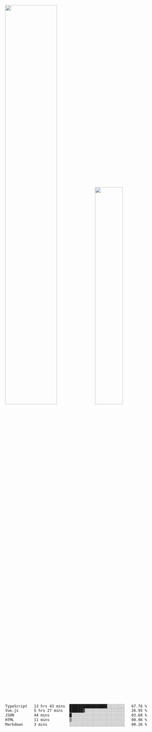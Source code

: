 <img align="" width="57.5%" src="https://github-readme-stats.vercel.app/api?username=Dream4ever&hide_title=true&hide_border=true&count_private=true&show_icons=true&include_all_commits=true&line_height=21" /><img align="" width="42.4%" src="https://github-readme-stats.vercel.app/api/top-langs/?username=Dream4ever&hide_title=true&count_private=true&show_icons=true&langs_count=6&hide_border=true&layout=compact" />

<!--START_SECTION:waka-->

```txt
TypeScript   13 hrs 43 mins  █████████████████░░░░░░░░   67.76 %
Vue.js       5 hrs 27 mins   ██████▓░░░░░░░░░░░░░░░░░░   26.95 %
JSON         44 mins         █░░░░░░░░░░░░░░░░░░░░░░░░   03.68 %
HTML         11 mins         ▒░░░░░░░░░░░░░░░░░░░░░░░░   00.96 %
Markdown     3 mins          ░░░░░░░░░░░░░░░░░░░░░░░░░   00.26 %
```

<!--END_SECTION:waka-->
